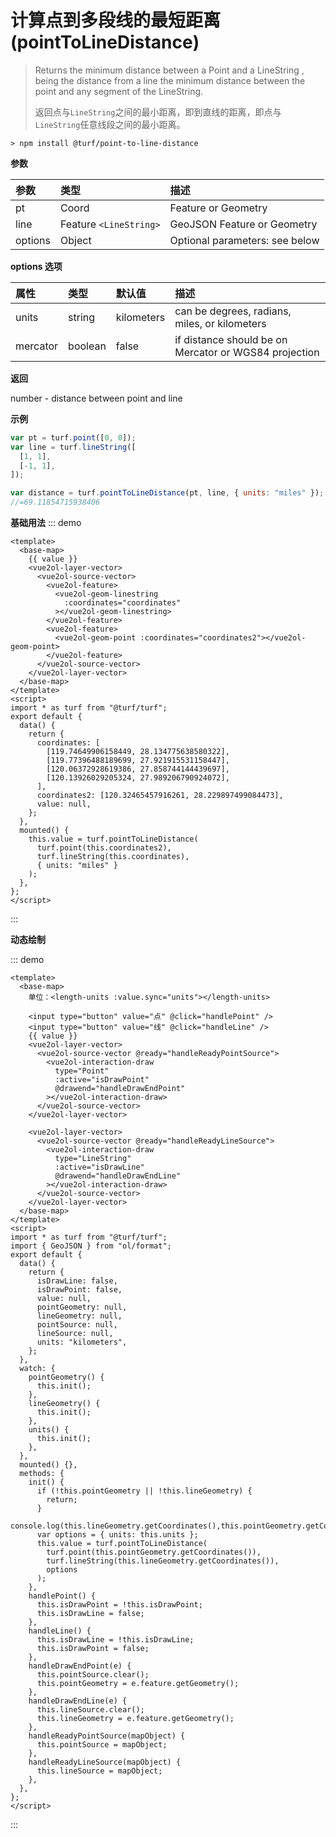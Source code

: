 # 计算点到多段线的最短距离(pointToLineDistance)

> Returns the minimum distance between a Point and a LineString , being the distance from a line the minimum distance between the point and any segment of the LineString.
>
> 返回点与`LineString`之间的最小距离，即到直线的距离，即点与`LineString`任意线段之间的最小距离。

```text
> npm install @turf/point-to-line-distance
```

**参数**

| 参数    | 类型                   | 描述                           |
| :------ | :--------------------- | :----------------------------- |
| pt      | Coord                  | Feature or Geometry            |
| line    | Feature `<LineString>` | GeoJSON Feature or Geometry    |
| options | Object                 | Optional parameters: see below |

**options 选项**

| 属性     | 类型    | 默认值     | 描述                                                  |
| :------- | :------ | :--------- | :---------------------------------------------------- |
| units    | string  | kilometers | can be degrees, radians, miles, or kilometers         |
| mercator | boolean | false      | if distance should be on Mercator or WGS84 projection |

**返回**

number - distance between point and line

**示例**

```js
var pt = turf.point([0, 0]);
var line = turf.lineString([
  [1, 1],
  [-1, 1],
]);

var distance = turf.pointToLineDistance(pt, line, { units: "miles" });
//=69.11854715938406
```

**基础用法**
::: demo

```vue
<template>
  <base-map>
    {{ value }}
    <vue2ol-layer-vector>
      <vue2ol-source-vector>
        <vue2ol-feature>
          <vue2ol-geom-linestring
            :coordinates="coordinates"
          ></vue2ol-geom-linestring>
        </vue2ol-feature>
        <vue2ol-feature>
          <vue2ol-geom-point :coordinates="coordinates2"></vue2ol-geom-point>
        </vue2ol-feature>
      </vue2ol-source-vector>
    </vue2ol-layer-vector>
  </base-map>
</template>
<script>
import * as turf from "@turf/turf";
export default {
  data() {
    return {
      coordinates: [
        [119.74649906158449, 28.134775638580322],
        [119.77396488189699, 27.921915531158447],
        [120.06372928619386, 27.858744144439697],
        [120.13926029205324, 27.989206790924072],
      ],
      coordinates2: [120.32465457916261, 28.229897499084473],
      value: null,
    };
  },
  mounted() {
    this.value = turf.pointToLineDistance(
      turf.point(this.coordinates2),
      turf.lineString(this.coordinates),
      { units: "miles" }
    );
  },
};
</script>
```

:::

**动态绘制**

::: demo

```vue
<template>
  <base-map>
    单位：<length-units :value.sync="units"></length-units>

    <input type="button" value="点" @click="handlePoint" />
    <input type="button" value="线" @click="handleLine" />
    {{ value }}
    <vue2ol-layer-vector>
      <vue2ol-source-vector @ready="handleReadyPointSource">
        <vue2ol-interaction-draw
          type="Point"
          :active="isDrawPoint"
          @drawend="handleDrawEndPoint"
        ></vue2ol-interaction-draw>
      </vue2ol-source-vector>
    </vue2ol-layer-vector>

    <vue2ol-layer-vector>
      <vue2ol-source-vector @ready="handleReadyLineSource">
        <vue2ol-interaction-draw
          type="LineString"
          :active="isDrawLine"
          @drawend="handleDrawEndLine"
        ></vue2ol-interaction-draw>
      </vue2ol-source-vector>
    </vue2ol-layer-vector>
  </base-map>
</template>
<script>
import * as turf from "@turf/turf";
import { GeoJSON } from "ol/format";
export default {
  data() {
    return {
      isDrawLine: false,
      isDrawPoint: false,
      value: null,
      pointGeometry: null,
      lineGeometry: null,
      pointSource: null,
      lineSource: null,
      units: "kilometers",
    };
  },
  watch: {
    pointGeometry() {
      this.init();
    },
    lineGeometry() {
      this.init();
    },
    units() {
      this.init();
    },
  },
  mounted() {},
  methods: {
    init() {
      if (!this.pointGeometry || !this.lineGeometry) {
        return;
      }
      console.log(this.lineGeometry.getCoordinates(),this.pointGeometry.getCoordinates());
      var options = { units: this.units };
      this.value = turf.pointToLineDistance(
        turf.point(this.pointGeometry.getCoordinates()),
        turf.lineString(this.lineGeometry.getCoordinates()),
        options
      );
    },
    handlePoint() {
      this.isDrawPoint = !this.isDrawPoint;
      this.isDrawLine = false;
    },
    handleLine() {
      this.isDrawLine = !this.isDrawLine;
      this.isDrawPoint = false;
    },
    handleDrawEndPoint(e) {
      this.pointSource.clear();
      this.pointGeometry = e.feature.getGeometry();
    },
    handleDrawEndLine(e) {
      this.lineSource.clear();
      this.lineGeometry = e.feature.getGeometry();
    },
    handleReadyPointSource(mapObject) {
      this.pointSource = mapObject;
    },
    handleReadyLineSource(mapObject) {
      this.lineSource = mapObject;
    },
  },
};
</script>
```

:::
